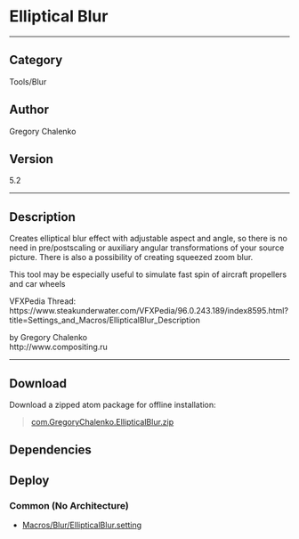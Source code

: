 # Elliptical Blur
___

## Category
Tools/Blur

## Author
Gregory Chalenko

## Version
5.2

___

## Description
<p>Creates elliptical blur effect with adjustable aspect and angle, so there is no need in pre/postscaling or auxiliary angular transformations of your source picture. There is also a possibility of creating squeezed zoom blur.</p>

<p>This tool may be especially useful to simulate fast spin of aircraft propellers and car wheels</p>

<p>VFXPedia Thread:<br>
https://www.steakunderwater.com/VFXPedia/96.0.243.189/index8595.html?title=Settings_and_Macros/EllipticalBlur_Description</p>

<p>by Gregory Chalenko<br>
http://www.compositing.ru</p>

___

## Download

Download a zipped atom package for offline installation:
> [com.GregoryChalenko.EllipticalBlur.zip](https://gitlab.com/WeSuckLess/Reactor/-/archive/master/Reactor-master.zip?path=Atoms/com.GregoryChalenko.EllipticalBlur)  

## Dependencies

## Deploy

### Common (No Architecture)

<ul>
<li><a href="https://gitlab.com/WeSuckLess/Reactor/-/blob/master/Atoms/com.GregoryChalenko.EllipticalBlur/Macros/Blur/EllipticalBlur.setting?ref_type=heads">Macros/Blur/EllipticalBlur.setting</a></li>
</ul>
